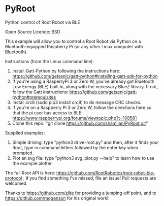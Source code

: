 # PyRoot
Python control of Root Robot via BLE

Open Source Licence: BSD

This example will allow you to control a Root Robot via Python on a Bluetooth-equipped Raspberry Pi (or any other Linux computer with Bluetooth). 


Instructions (from the Linux command line): 

1) Install Gatt-Python by following the instructions here: https://github.com/getsenic/gatt-python#installing-gatt-sdk-for-python
2) If you're using a RasperryPi 3 or Zero W, you've already got Bluetooth Low Energy (BLE) built in, along with the necessary BlueZ library. If not, follow the Gatt instructions: https://github.com/getsenic/gatt-python#prerequisites
3) Install crc8 (sudo pip3 install crc8) to do message CRC checks.
4) If you're on a Raspberry Pi 3 or Zero W, follow the directions here so that the pi user has access to BLE: https://www.raspberrypi.org/forums/viewtopic.php?t=108581
5) Clone this repo: "git clone https://github.com/shamlian/PyRoot.git"

Supplied examples:
1) Simple driving: type "python3 drive-root.py" and then, after it finds your Root, type in command letters followed by the enter key when prompted.
2) Plot an svg file: type "python3 svg_plot.py --help" to learn how to use the example plotter.

The full Root API is here: https://github.com/RootRobotics/root-robot-ble-protocol ; if you find something I've missed, file an issue! Pull requests are welcomed.

Thanks to https://github.com/zlite for providing a jumping-off point, and to https://github.com/mogenson for his original work!
